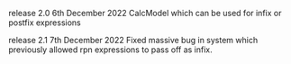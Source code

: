 release 2.0
6th December 2022
CalcModel which can be used for infix or postfix expressions

release 2.1
7th December 2022
Fixed massive bug in system which previously allowed rpn expressions to pass off as infix.